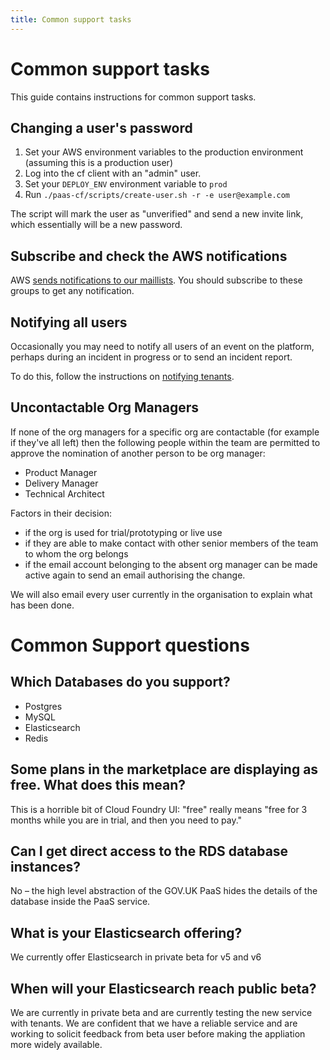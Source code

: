 ```yaml
---
title: Common support tasks
---
```


# Common support tasks

This guide contains instructions for common support tasks.


## Changing a user's password

1. Set your AWS environment variables to the production environment
   (assuming this is a production user)
2. Log into the cf client with an "admin" user.
3. Set your `DEPLOY_ENV` environment variable to `prod`
4. Run `./paas-cf/scripts/create-user.sh -r -e user@example.com`

The script will mark the user as "unverified" and send a new invite
link, which essentially will be a new password.

## Subscribe and check the AWS notifications

AWS [sends notifications to our maillists](/team/responding_to_aws_alert/). You should subscribe to these groups to get any notification.

## Notifying all users

Occasionally you may need to notify all users of an event on the platform, perhaps during an incident in progress or to send an incident report.

To do this, follow the instructions on [notifying tenants](/team/notifying_tenants/).

## Uncontactable Org Managers

If none of the org managers for a specific org are contactable (for example if they've all left) then the following people within the team are permitted to approve the nomination of another person to be org manager:

- Product Manager
- Delivery Manager
- Technical Architect

Factors in their decision:

- if the org is used for trial/prototyping or live use
- if they are able to make contact with other senior members of the team to whom the org belongs
- if the email account belonging to the absent org manager can be made active again to send an email authorising the change.

We will also email every user currently in the organisation to explain what has been done.


# Common Support questions

## Which Databases do you support?

- Postgres
- MySQL
- Elasticsearch
- Redis

## Some plans in the marketplace are displaying as free. What does this mean?

This is a horrible bit of Cloud Foundry UI: "free" really means "free for 3 months while you are in trial, and then you need to pay."


## Can I get direct access to the RDS database instances?

No – the high level abstraction of the GOV.UK PaaS hides the details of the database inside the PaaS service. 

## What is your Elasticsearch offering?
We currently offer Elasticsearch in private beta for v5 and v6

## When will your Elasticsearch reach public beta?
We are currently in private beta and are currently testing the new service with tenants. We are confident that we have a reliable service and are working to solicit feedback from beta user before making the appliation more widely available.
